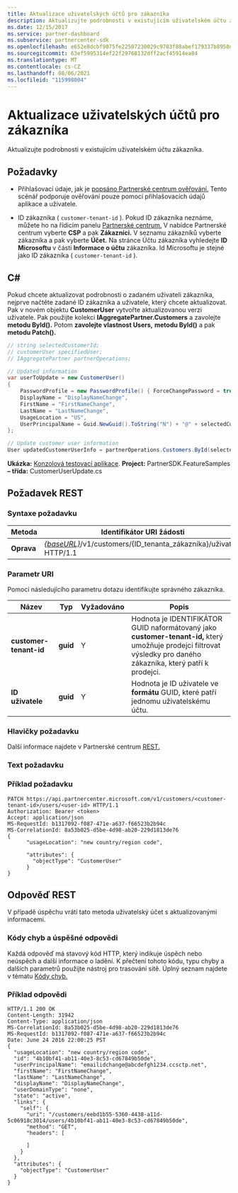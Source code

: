 ```yaml
---
title: Aktualizace uživatelských účtů pro zákazníka
description: Aktualizujte podrobnosti v existujícím uživatelském účtu zákazníka.
ms.date: 12/15/2017
ms.service: partner-dashboard
ms.subservice: partnercenter-sdk
ms.openlocfilehash: e652e8dcbf9075fe22507230029c9703f88abef179337b8958d219c996c6e6cd
ms.sourcegitcommit: 63ef5995314ef22f29768132dff2acf45914ea84
ms.translationtype: MT
ms.contentlocale: cs-CZ
ms.lasthandoff: 08/06/2021
ms.locfileid: "115998004"
---
```

# <a name="update-user-accounts-for-a-customer"></a>Aktualizace uživatelských účtů pro zákazníka

Aktualizujte podrobnosti v existujícím uživatelském účtu zákazníka.

## <a name="prerequisites"></a>Požadavky

- Přihlašovací údaje, jak je [popsáno Partnerské centrum ověřování.](partner-center-authentication.md) Tento scénář podporuje ověřování pouze pomocí přihlašovacích údajů aplikace a uživatele.

- ID zákazníka ( `customer-tenant-id` ). Pokud ID zákazníka neznáme, můžete ho na řídicím panelu [Partnerské centrum.](https://partner.microsoft.com/dashboard) V nabídce Partnerské centrum vyberte **CSP** a pak **Zákazníci.** V seznamu zákazníků vyberte zákazníka a pak vyberte **Účet.** Na stránce Účtu zákazníka vyhledejte **ID Microsoftu** v části **Informace o účtu** zákazníka. Id Microsoftu je stejné jako ID zákazníka ( `customer-tenant-id` ).

## <a name="c"></a>C\#

Pokud chcete aktualizovat podrobnosti o zadaném uživateli zákazníka, nejprve načtěte zadané ID zákazníka a uživatele, který chcete aktualizovat. Pak v novém objektu **CustomerUser** vytvořte aktualizovanou verzi uživatele. Pak použijte kolekci **IAggregatePartner.Customers** a zavolejte **metodu ById().** Potom **zavolejte vlastnost Users,** **metodu ById()** a pak **metodu Patch().**

``` csharp
// string selectedCustomerId;
// customerUser specifiedUser;
// IAggregatePartner partnerOperations;

// Updated information
var userToUpdate = new CustomerUser()
{
    PasswordProfile = new PasswordProfile() { ForceChangePassword = true, Password = "testPw@!122B" },
    DisplayName = "DisplayNameChange",
    FirstName = "FirstNameChange",
    LastName = "LastNameChange",
    UsageLocation = "US",
    UserPrincipalName = Guid.NewGuid().ToString("N") + "@" + selectedCustomer.CompanyProfile.Domain.ToString()
};

// Update customer user information
User updatedCustomerUserInfo = partnerOperations.Customers.ById(selectedCustomerId).Users.ById(specifiedUser.Id).Patch(userToUpdate);

```

**Ukázka:** [Konzolová testovací aplikace](console-test-app.md). **Project:** PartnerSDK.FeatureSamples **– třída:** CustomerUserUpdate.cs

## <a name="rest-request"></a>Požadavek REST

### <a name="request-syntax"></a>Syntaxe požadavku

| Metoda    | Identifikátor URI žádosti                                                                                  |
|-----------|----------------------------------------------------------------------------------------------|
| **Oprava** | [*{baseURL}*](partner-center-rest-urls.md)/v1/customers/{ID_tenanta_zákazníka}/uživatelé HTTP/1.1 |

### <a name="uri-parameter"></a>Parametr URI

Pomocí následujícího parametru dotazu identifikujte správného zákazníka.

| Název                   | Typ     | Vyžadováno | Popis                                                                                                                                            |
|------------------------|----------|----------|--------------------------------------------------------------------------------------------------------------------------------------------------------|
| **customer-tenant-id** | **guid** | Y        | Hodnota je IDENTIFIKÁTOR GUID naformátovaný jako **customer-tenant-id,** který umožňuje prodejci filtrovat výsledky pro daného zákazníka, který patří k prodejci. |
| **ID uživatele**            | **guid** | Y        | Hodnota je ID uživatele ve **formátu** GUID, které patří jednomu uživatelskému účtu.                                                                       |

### <a name="request-headers"></a>Hlavičky požadavku

Další informace najdete v Partnerské centrum [REST.](headers.md)

### <a name="request-body"></a>Text požadavku

### <a name="request-example"></a>Příklad požadavku

```http
PATCH https://api.partnercenter.microsoft.com/v1/customers/<customer-tenant-id>/users/<user-id> HTTP/1.1
Authorization: Bearer <token>
Accept: application/json
MS-RequestId: b1317092-f087-471e-a637-f66523b2b94c
MS-CorrelationId: 8a53b025-d5be-4d98-ab20-229d1813de76
{
      "usageLocation": "new country/region code",

      "attributes": {
        "objectType": "CustomerUser"
      }
}
```

## <a name="rest-response"></a>Odpověď REST

V případě úspěchu vrátí tato metoda uživatelský účet s aktualizovanými informacemi.

### <a name="response-success-and-error-codes"></a>Kódy chyb a úspěšné odpovědi

Každá odpověď má stavový kód HTTP, který indikuje úspěch nebo neúspěch a další informace o ladění. K přečtení tohoto kódu, typu chyby a dalších parametrů použijte nástroj pro trasování sítě. Úplný seznam najdete v tématu [Kódy chyb.](error-codes.md)

### <a name="response-example"></a>Příklad odpovědi

```http
HTTP/1.1 200 OK
Content-Length: 31942
Content-Type: application/json
MS-CorrelationId: 8a53b025-d5be-4d98-ab20-229d1813de76
MS-RequestId: b1317092-f087-471e-a637-f66523b2b94c
Date: June 24 2016 22:00:25 PST
{
  "usageLocation": "new country/region code",
  "id": "4b10bf41-ab11-40e3-8c53-cd67849b50de",
  "userPrincipalName": "emailidchange@abcdefgh1234.ccsctp.net",
  "firstName": "FirstNameChange",
  "lastName": "LastNameChange",
  "displayName": "DisplayNameChange",
  "userDomainType": "none",
  "state": "active",
  "links": {
    "self": {
      "uri": "/customers/eebd1b55-5360-4438-a11d-5c06918c3014/users/4b10bf41-ab11-40e3-8c53-cd67849b50de",
      "method": "GET",
      "headers": [

      ]
    }
  },
  "attributes": {
    "objectType": "CustomerUser"
  }
}
```
